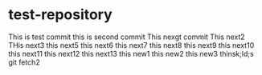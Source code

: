 # test-repository
This is test commit
this is second commit
This nexgt commit
This next2 
THis next3
this next5
this next6
this next7
this next8
this next9
this next10
this next11
this next12
this next13
this new1
this new2
this new3
thinsk;ld;s
git fetch2
